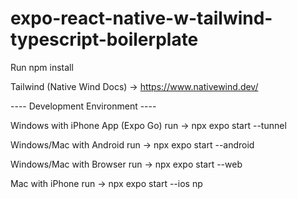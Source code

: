 # expo-react-native-w-tailwind-typescript-boilerplate

Run npm install

Tailwind (Native Wind Docs) -> https://www.nativewind.dev/

---- Development Environment ---- <br>

Windows with iPhone App (Expo Go) run -> npx expo start --tunnel

Windows/Mac with Android run -> npx expo start --android

Windows/Mac with Browser run -> npx expo start --web

Mac with iPhone run -> npx expo start --ios
np